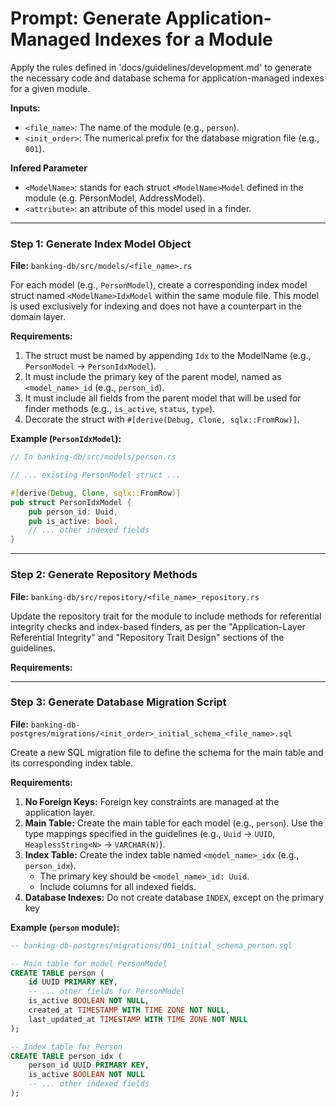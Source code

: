 # Prompt: Generate Application-Managed Indexes for a Module

Apply the rules defined in 'docs/guidelines/development.md' to generate the necessary code and database schema for application-managed indexes for a given module.

**Inputs:**
-   `<file_name>`: The name of the module (e.g., `person`).
-   `<init_order>`: The numerical prefix for the database migration file (e.g., `001`).

**Infered Parameter**
-   `<ModelName>`: stands for each struct `<ModelName>Model` defined in the module (e.g. PersonModel, AddressModel). 
-   `<attribute>`: an attribute of this model used in a finder.
---


### Step 1: Generate Index Model Object

**File:** `banking-db/src/models/<file_name>.rs`

For each model (e.g., `PersonModel`), create a corresponding index model struct named `<ModelName>IdxModel` within the same module file. This model is used exclusively for indexing and does not have a counterpart in the domain layer.

**Requirements:**
1.  The struct must be named by appending `Idx` to the ModelName (e.g., `PersonModel` -> `PersonIdxModel`).
2.  It must include the primary key of the parent model, named as `<model_name>_id` (e.g., `person_id`).
3.  It must include all fields from the parent model that will be used for finder methods (e.g., `is_active`, `status`, `type`).
4.  Decorate the struct with `#[derive(Debug, Clone, sqlx::FromRow)]`.

**Example (`PersonIdxModel`):**
```rust
// In banking-db/src/models/person.rs

// ... existing PersonModel struct ...

#[derive(Debug, Clone, sqlx::FromRow)]
pub struct PersonIdxModel {
    pub person_id: Uuid,
    pub is_active: bool,
    // ... other indexed fields
}
```

---

### Step 2: Generate Repository Methods

**File:** `banking-db/src/repository/<file_name>_repository.rs`

Update the repository trait for the module to include methods for referential integrity checks and index-based finders, as per the "Application-Layer Referential Integrity" and "Repository Trait Design" sections of the guidelines.

**Requirements:**



---

### Step 3: Generate Database Migration Script

**File:** `banking-db-postgres/migrations/<init_order>_initial_schema_<file_name>.sql`

Create a new SQL migration file to define the schema for the main table and its corresponding index table.

**Requirements:**
1.  **No Foreign Keys:** Foreign key constraints are managed at the application layer.
2.  **Main Table:** Create the main table for each model (e.g., `person`). Use the type mappings specified in the guidelines (e.g., `Uuid` -> `UUID`, `HeaplessString<N>` -> `VARCHAR(N)`).
3.  **Index Table:** Create the index table named `<model_name>_idx` (e.g., `person_idx`).
    *   The primary key should be `<model_name>_id: Uuid`.
    *   Include columns for all indexed fields.
4.  **Database Indexes:** Do not create database `INDEX`, except on the primary key

**Example (`person` module):**
```sql
-- banking-db-postgres/migrations/001_initial_schema_person.sql

-- Main table for model PersonModel
CREATE TABLE person (
    id UUID PRIMARY KEY,
    -- ... other fields for PersonModel
    is_active BOOLEAN NOT NULL,
    created_at TIMESTAMP WITH TIME ZONE NOT NULL,
    last_updated_at TIMESTAMP WITH TIME ZONE NOT NULL
);

-- Index table for Person
CREATE TABLE person_idx (
    person_id UUID PRIMARY KEY,
    is_active BOOLEAN NOT NULL
    -- ... other indexed fields
);
